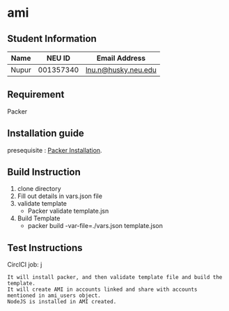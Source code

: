 # ami

## Student Information

| Name | NEU ID | Email Address |
| --- | --- | --- |
| Nupur | 001357340 | lnu.n@husky.neu.edu |

## Requirement 

Packer 

## Installation guide 

presequisite : [Packer Installation](https://packer.io/downloads.html).

## Build Instruction 

 1. clone directory 
 2. Fill out details in vars.json file   
 3. validate template
    * Packer validate template.jsn
 4. Build Template
    * packer build -var-file=./vars.json template.json
    
## Test Instructions

   CirclCI job: j
    
    It will install packer, and then validate template file and build the template.
    It will create AMI in accounts linked and share with accounts mentioned in ami_users object.
    NodeJS is installed in AMI created.
